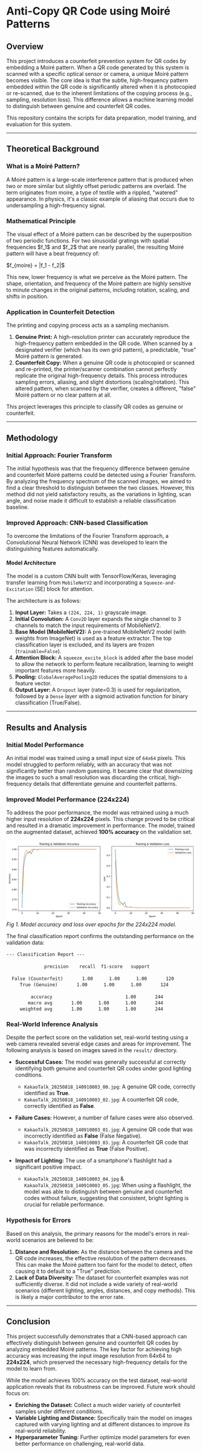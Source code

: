 # Anti-Copy QR Code using Moiré Patterns

## Overview

This project introduces a counterfeit prevention system for QR codes by embedding a Moiré pattern. When a QR code generated by this system is scanned with a specific optical sensor or camera, a unique Moiré pattern becomes visible. The core idea is that the subtle, high-frequency pattern embedded within the QR code is significantly altered when it is photocopied or re-scanned, due to the inherent limitations of the copying process (e.g., sampling, resolution loss). This difference allows a machine learning model to distinguish between genuine and counterfeit QR codes.

This repository contains the scripts for data preparation, model training, and evaluation for this system.

---

## Theoretical Background

### What is a Moiré Pattern?

A Moiré pattern is a large-scale interference pattern that is produced when two or more similar but slightly offset periodic patterns are overlaid. The term originates from moire, a type of textile with a rippled, "watered" appearance. In physics, it's a classic example of aliasing that occurs due to undersampling a high-frequency signal.

### Mathematical Principle

The visual effect of a Moiré pattern can be described by the superposition of two periodic functions. For two sinusoidal gratings with spatial frequencies \$f_1\$ and \$f_2\$ that are nearly parallel, the resulting Moiré pattern will have a beat frequency of:

\$f_{moire} = |f_1 - f_2|\$

This new, lower frequency is what we perceive as the Moiré pattern. The shape, orientation, and frequency of the Moiré pattern are highly sensitive to minute changes in the original patterns, including rotation, scaling, and shifts in position.

### Application in Counterfeit Detection

The printing and copying process acts as a sampling mechanism.
1.  **Genuine Print:** A high-resolution printer can accurately reproduce the high-frequency pattern embedded in the QR code. When scanned by a designated verifier (which has its own grid pattern), a predictable, "true" Moiré pattern is generated.
2.  **Counterfeit Copy:** When a genuine QR code is photocopied or scanned and re-printed, the printer/scanner combination cannot perfectly replicate the original high-frequency details. This process introduces sampling errors, aliasing, and slight distortions (scaling/rotation). This altered pattern, when scanned by the verifier, creates a different, "false" Moiré pattern or no clear pattern at all.

This project leverages this principle to classify QR codes as genuine or counterfeit.

---

## Methodology

### Initial Approach: Fourier Transform

The initial hypothesis was that the frequency difference between genuine and counterfeit Moiré patterns could be detected using a Fourier Transform. By analyzing the frequency spectrum of the scanned images, we aimed to find a clear threshold to distinguish between the two classes. However, this method did not yield satisfactory results, as the variations in lighting, scan angle, and noise made it difficult to establish a reliable classification baseline.

### Improved Approach: CNN-based Classification

To overcome the limitations of the Fourier Transform approach, a Convolutional Neural Network (CNN) was developed to learn the distinguishing features automatically.

#### Model Architecture

The model is a custom CNN built with TensorFlow/Keras, leveraging transfer learning from `MobileNetV2` and incorporating a `Squeeze-and-Excitation` (SE) block for attention.

The architecture is as follows:
1.  **Input Layer:** Takes a `(224, 224, 1)` grayscale image.
2.  **Initial Convolution:** A `Conv2D` layer expands the single channel to 3 channels to match the input requirements of MobileNetV2.
3.  **Base Model (MobileNetV2):** A pre-trained MobileNetV2 model (with weights from ImageNet) is used as a feature extractor. The top classification layer is excluded, and its layers are frozen (`trainable=False`).
4.  **Attention Block:** A `squeeze_excite_block` is added after the base model to allow the network to perform feature recalibration, learning to weight important features more heavily.
5.  **Pooling:** `GlobalAveragePooling2D` reduces the spatial dimensions to a feature vector.
6.  **Output Layer:** A `Dropout` layer (rate=0.3) is used for regularization, followed by a `Dense` layer with a sigmoid activation function for binary classification (True/False).

---

## Results and Analysis

### Initial Model Performance

An initial model was trained using a small input size of `64x64` pixels. This model struggled to perform reliably, with an accuracy that was not significantly better than random guessing. It became clear that downsizing the images to such a small resolution was discarding the critical, high-frequency details that differentiate genuine and counterfeit patterns.

### Improved Model Performance (224x224)

To address the poor performance, the model was retrained using a much higher input resolution of **224x224** pixels. This change proved to be critical and resulted in a dramatic improvement in performance. The model, trained on the augmented dataset, achieved **100% accuracy** on the validation set.

![Training History](results_advanced/training_history.png)
*Fig 1. Model accuracy and loss over epochs for the 224x224 model.*

The final classification report confirms the outstanding performance on the validation data:

```
--- Classification Report ---

              precision    recall  f1-score   support

  False (Counterfeit)       1.00      1.00      1.00       120
     True (Genuine)       1.00      1.00      1.00       124

         accuracy                           1.00       244
        macro avg       1.00      1.00      1.00       244
     weighted avg       1.00      1.00      1.00       244
```

### Real-World Inference Analysis

Despite the perfect score on the validation set, real-world testing using a web camera revealed several edge cases and areas for improvement. The following analysis is based on images saved in the `result/` directory.

-   **Successful Cases:** The model was generally successful at correctly identifying both genuine and counterfeit QR codes under good lighting conditions.
    -   `KakaoTalk_20250818_140910003_00.jpg`: A genuine QR code, correctly identified as **True**.
    -   `KakaoTalk_20250818_140910003_02.jpg`: A counterfeit QR code, correctly identified as **False**.

-   **Failure Cases:** However, a number of failure cases were also observed.
    -   `KakaoTalk_20250818_140910003_01.jpg`: A genuine QR code that was incorrectly identified as **False** (False Negative).
    -   `KakaoTalk_20250818_140910003_03.jpg`: A counterfeit QR code that was incorrectly identified as **True** (False Positive).

-   **Impact of Lighting:** The use of a smartphone's flashlight had a significant positive impact.
    -   `KakaoTalk_20250818_140910003_04.jpg` & `KakaoTalk_20250818_140910003_05.jpg`: When using a flashlight, the model was able to distinguish between genuine and counterfeit codes without failure, suggesting that consistent, bright lighting is crucial for reliable performance.

### Hypothesis for Errors

Based on this analysis, the primary reasons for the model's errors in real-world scenarios are believed to be:
1.  **Distance and Resolution:** As the distance between the camera and the QR code increases, the effective resolution of the pattern decreases. This can make the Moiré pattern too faint for the model to detect, often causing it to default to a "True" prediction.
2.  **Lack of Data Diversity:** The dataset for counterfeit examples was not sufficiently diverse. It did not include a wide variety of real-world scenarios (different lighting, angles, distances, and copy methods). This is likely a major contributor to the error rate.

---

## Conclusion

This project successfully demonstrates that a CNN-based approach can effectively distinguish between genuine and counterfeit QR codes by analyzing embedded Moiré patterns. The key factor for achieving high accuracy was increasing the input image resolution from 64x64 to **224x224**, which preserved the necessary high-frequency details for the model to learn from.

While the model achieves 100% accuracy on the test dataset, real-world application reveals that its robustness can be improved. Future work should focus on:
-   **Enriching the Dataset:** Collect a much wider variety of counterfeit samples under different conditions.
-   **Variable Lighting and Distance:** Specifically train the model on images captured with varying lighting and at different distances to improve its real-world reliability.
-   **Hyperparameter Tuning:** Further optimize model parameters for even better performance on challenging, real-world data.